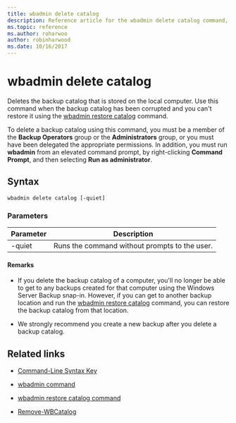 ```yaml
---
title: wbadmin delete catalog
description: Reference article for the wbadmin delete catalog command, which deletes the backup catalog that is stored on the local computer.
ms.topic: reference
ms.author: roharwoo
author: robinharwood
ms.date: 10/16/2017
---
```


# wbadmin delete catalog

Deletes the backup catalog that is stored on the local computer. Use this command when the backup catalog has been corrupted and you can't restore it using the [wbadmin restore catalog](wbadmin-restore-catalog.md) command.

To delete a backup catalog using this command, you must be a member of the **Backup Operators** group or the **Administrators** group, or you must have been delegated the appropriate permissions. In addition, you must run **wbadmin** from an elevated command prompt, by right-clicking **Command Prompt**, and then selecting **Run as administrator**.

## Syntax

```
wbadmin delete catalog [-quiet]
```

### Parameters

| Parameter | Description |
|--|--|
| -quiet | Runs the command without prompts to the user. |

#### Remarks

- If you delete the backup catalog of a computer, you'll no longer be able to get to any backups created for that computer using the Windows Server Backup snap-in. However, if you can get to another backup location and run the [wbadmin restore catalog](wbadmin-restore-catalog.md) command, you can restore the backup catalog from that location.

- We strongly recommend you create a new backup after you delete a backup catalog.

## Related links

- [Command-Line Syntax Key](command-line-syntax-key.md)

- [wbadmin command](wbadmin.md)

- [wbadmin restore catalog command](wbadmin-restore-catalog.md)

- [Remove-WBCatalog](/powershell/module/windowsserverbackup/Remove-WBCatalog)
